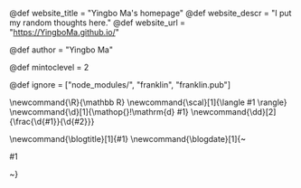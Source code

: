 <!--
Add here global page variables to use throughout your
website.
The website_* must be defined for the RSS to work
-->
@def website_title = "Yingbo Ma's homepage"
@def website_descr = "I put my random thoughts here."
@def website_url   = "https://YingboMa.github.io/"

@def author = "Yingbo Ma"

@def mintoclevel = 2

<!--
Add here files or directories that should be ignored by Franklin, otherwise
these files might be copied and, if markdown, processed by Franklin which
you might not want. Indicate directories by ending the name with a `/`.
-->
@def ignore = ["node_modules/", "franklin", "franklin.pub"]

<!--
Add here global latex commands to use throughout your
pages. It can be math commands but does not need to be.
For instance:
* \newcommand{\phrase}{This is a long phrase to copy.}
-->
\newcommand{\R}{\mathbb R}
\newcommand{\scal}[1]{\langle #1 \rangle}
\newcommand{\d}[1]{\mathop{}\!\mathrm{d} #1}
\newcommand{\dd}[2]{\frac{\d{#1}}{\d{#2}}}

\newcommand{\blogtitle}[1]{\#1}
\newcommand{\blogdate}[1]{~~~<p><span class="blog-date">#1</span></p>~~~}
